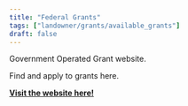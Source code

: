 ```yaml
---
title: "Federal Grants"
tags: ["landowner/grants/available_grants"]
draft: false
---
```


Government Operated Grant website.

Find and apply to grants here. 

[**Visit the website here!**](https://www.grants.gov/)

